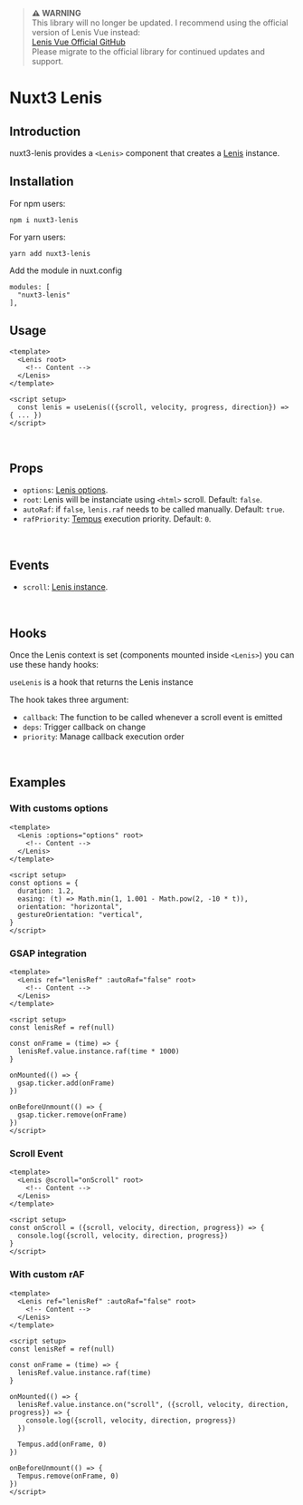 > **⚠️ WARNING**  
> This library will no longer be updated. I recommend using the official version of Lenis Vue instead:  
> [Lenis Vue Official GitHub](https://github.com/darkroomengineering/lenis/blob/main/packages/vue/README.md)  
> Please migrate to the official library for continued updates and support.


# Nuxt3 Lenis
## Introduction
nuxt3-lenis provides a `<Lenis>` component that creates a [Lenis](https://github.com/studio-freight/lenis) instance.
<br/>

## Installation

For npm users:
```
npm i nuxt3-lenis
```

For yarn users:
```
yarn add nuxt3-lenis
```

Add the module in nuxt.config
```
modules: [
  "nuxt3-lenis"
],
```

## Usage

```vue
<template>
  <Lenis root>
    <!-- Content -->
  </Lenis>
</template>

<script setup>
  const lenis = useLenis(({scroll, velocity, progress, direction}) => { ... })
</script>
```
<br/>

## Props
- `options`: [Lenis options](https://github.com/studio-freight/lenis#instance-settings).
- `root`: Lenis will be instanciate using `<html>` scroll. Default: `false`.
- `autoRaf`: if `false`, `lenis.raf` needs to be called manually. Default: `true`.
- `rafPriority`: [Tempus](https://github.com/studio-freight/tempus#readme) execution priority. Default: `0`.

<br/>

## Events
- `scroll`: [Lenis instance](https://github.com/studio-freight/lenis?tab=readme-ov-file#instance-events).

<br/>

## Hooks
Once the Lenis context is set (components mounted inside `<Lenis>`) you can use these handy hooks:

`useLenis` is a hook that returns the Lenis instance

The hook takes three argument:
- `callback`: The function to be called whenever a scroll event is emitted
- `deps`: Trigger callback on change
- `priority`: Manage callback execution order

<br/>

## Examples

### With customs options

```vue
<template>
  <Lenis :options="options" root>
    <!-- Content -->
  </Lenis>
</template>

<script setup>
const options = {
  duration: 1.2,
  easing: (t) => Math.min(1, 1.001 - Math.pow(2, -10 * t)),
  orientation: "horizontal",
  gestureOrientation: "vertical",
}
</script>
```

### GSAP integration

```vue
<template>
  <Lenis ref="lenisRef" :autoRaf="false" root>
    <!-- Content -->
  </Lenis>
</template>

<script setup>
const lenisRef = ref(null)

const onFrame = (time) => {
  lenisRef.value.instance.raf(time * 1000)
}

onMounted(() => {
  gsap.ticker.add(onFrame)
})

onBeforeUnmount(() => {
  gsap.ticker.remove(onFrame)
})
</script>
```

### Scroll Event

```vue
<template>
  <Lenis @scroll="onScroll" root>
    <!-- Content -->
  </Lenis>
</template>

<script setup>
const onScroll = ({scroll, velocity, direction, progress}) => {
  console.log({scroll, velocity, direction, progress})
}
</script>
```

### With custom rAF

```vue
<template>
  <Lenis ref="lenisRef" :autoRaf="false" root>
    <!-- Content -->
  </Lenis>
</template>

<script setup>
const lenisRef = ref(null)

const onFrame = (time) => {
  lenisRef.value.instance.raf(time)
}

onMounted(() => {
  lenisRef.value.instance.on("scroll", ({scroll, velocity, direction, progress}) => {
    console.log({scroll, velocity, direction, progress})
  })

  Tempus.add(onFrame, 0)
})

onBeforeUnmount(() => {
  Tempus.remove(onFrame, 0)
})
</script>
```
